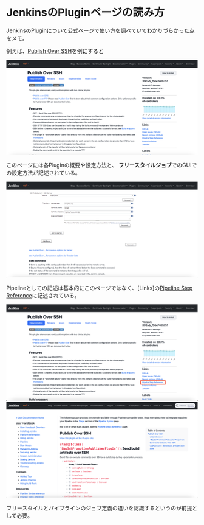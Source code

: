 # JenkinsのPluginページの読み方

JenkinsのPluginについて公式ページで使い方を調べていてわかりづらかった点をメモ。

例えば、[Publish Over SSH](https://plugins.jenkins.io/publish-over-ssh/)を例にすると

![](./README-images/plugin-page.png)

このページには各Pluginの概要や設定方法と、
**フリースタイルジョブ**でのGUIでの設定方法が記述されている。

![](./README-images/plugin-freestyle-gui.png)


Pipelineとしての記述は基本的にこのページではなく、[Links]の[Pipeline Step Reference](https://www.jenkins.io/doc/pipeline/steps/publish-over-ssh/)に記述されている。

![](./README-images/plugin-pipeline-step-reference-link.png)
![](./README-images/plugin-pipeline-step-reference.png)

フリースタイルとパイプラインのジョブ定義の違いを認識するというのが前提として必要。
